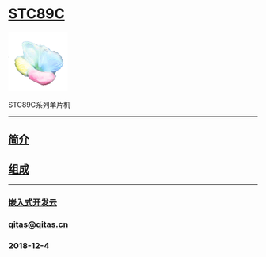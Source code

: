 ﻿# [STC89C](https://github.com/mcuyun/STC89C) 

[![sites](mcuyun/mcuyun.png)](http://www.mcuyun.com)

STC89C系列单片机

---

## [简介](https://github.com/mcuyun/STC89C/wiki) 



## [组成](https://github.com/mcuyun/STC89C/wiki) 



---

###  [嵌入式开发云](http://www.mcuyun.com)
###  qitas@qitas.cn
###  2018-12-4
